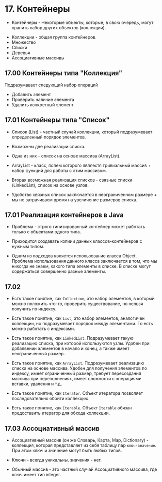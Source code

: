 # 17. Контейнеры

* Контейнеры - Некоторые объекты, которые, в свою очередь, могут хранить набор других объектов (коллекции).

- Коллекции - общая группа контейнеров.
- Множество
- Списки
- Деревья
- Ассоциативные массивы

## 17.00 Контейнеры типа "Коллекция"

Подразумавает следующий набор операций

- Добавить элемент
- Проверить наличие элемента
- Удалить конкретный элемент

## 17.01 Контейнеры типа "Список"

* Список (List) - частный случай коллекции, который подразумевает определенный порядок элементов.

* Возможны две реализации списка.

* Одна из них - список на основе массива (ArrayList).

* ArrayList - класс, полем которого являестя тривиальный массив + набор функций для работы с этим массивом.

* Вторая возможная реализация списков - связные списки (LinkedList), список на основе узлов.

* Удобство связных список заключается в неограниченном размере + мы не затрачиваем время на увеличение размеров списка.

## 17.01 Реализация контейнеров в Java

* Проблема - строго типизированный контейнер может работать только с объектами одного типа.

* Приходится создавать копиии данных классов-контейнеров с нужным типом.

* Одним из подходов является использование класса Object. Проблема использования данного класса заключается в том, что мы никогда не знаем, какого типа элементы в списке. В списке могут содержаться совершенно разные элементы.

## 17.02

* Есть такое понятие, как `Collection`, это набор элементов, в который можно положить что-то, проверить существование, но нельзя получить по индексу.

* Есть такое понятие, как `List`, это набор элементов, аналогичен коллекции, но подразумевает порядок между элементами. То есть можно работать с индексами.

* Есть такое понятие, как `LinkedList`. Подразумевает такую реализацию списка, при которой используются узлы. Удобен при добалвении элементов в начало и конец, а также имеет неограниченный размер.

* Есть такое понятие, как `ArrayList`. Подразумевает реализацию списка на основе массива. Удобен для получения элементов по индексу, имеет ограниченный размер, требует пересоздания массива при переполнениях, имеет сложности с операциями вставки, удаления и т.д.

* Есть такое понятие, как `Iterator`. Объект итератора позволяет последовательно обойти коллекцию.

* Есть такое понятие, как `Iterable`. Объект `Iterable` обязан предоставить итератор для обхода коллекции.

## 17.03 Ассоциативный массив

* Ассоциативный массив (он же Словарь, Карта, Map, Dictionary) - коллекция, которая представляет из себя таблицу пар `ключ-значение`. При этом ключ и значение могут быть любых типов.

* Ключи - всегда уникальны, значения - нет.

* Обычный массив - это частный случай Ассоциативного массива, где ключ имеет тип integer.